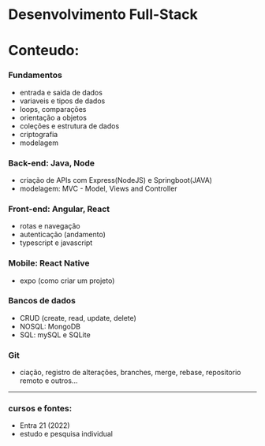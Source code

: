 # Desenvolvimento Full-Stack

# Conteudo:

### Fundamentos
- entrada e saida de dados
- variaveis e tipos de dados
- loops, comparações
- orientação a objetos
- coleções e estrutura de dados
- criptografia
- modelagem

### Back-end: Java, Node
- criação de APIs com Express(NodeJS) e Springboot(JAVA)
- modelagem: MVC - Model, Views and Controller

### Front-end: Angular, React
- rotas e navegação
- autenticação (andamento)
- typescript e javascript

### Mobile: React Native
- expo (como criar um projeto)

### Bancos de dados
- CRUD (create, read, update, delete)
- NOSQL: MongoDB
- SQL: mySQL e SQLite

### Git
- ciação, registro de alterações, branches, merge, rebase, repositorio remoto e outros...
---
### cursos e fontes: 
- Entra 21 (2022)
- estudo e pesquisa individual
